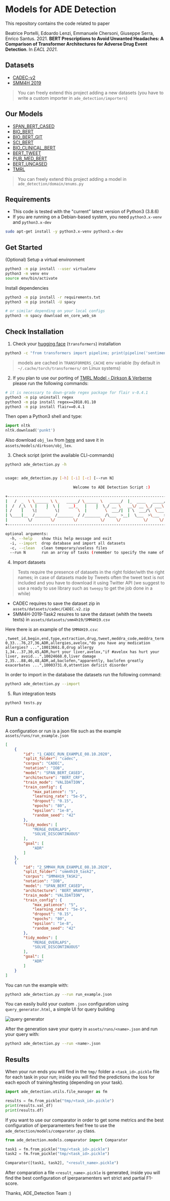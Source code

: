 # Models for ADE Detection

This repository contains the code related to paper

Beatrice Portelli, Edoardo Lenzi, Emmanuele Chersoni, Giuseppe Serra, Enrico Santus. 2021.
**BERT Prescriptions to Avoid Unwanted Headaches: A Comparison of Transformer Architectures for Adverse Drug Event Detection**.
In *EACL 2021*.


## Datasets

* [CADEC-v2](https://data.csiro.au/collections/collection/CIcsiro:10948/SQcadec/RP1/RS25/RORELEVANCE/STsearch-by-keyword/RI1/RT1/)
* [SMM4H 2019](https://www.aclweb.org/anthology/W19-3203.pdf)

> You can freely extend this project adding a new datasets (you have to write a custom importer in `ade_detection/importers`)

## Our Models
    
* [SPAN_BERT_CASED](https://huggingface.co/SpanBERT/spanbert-base-cased)
* [BIO_BERT](https://huggingface.co/monologg/biobert_v1.1_pubmed)
* [BIO_BERT_GIT](https://github.com/vthost/biobert-pretrained-pytorch/releases/download/v1.1-pubmed/biobert_v1.1_pubmed.zip)
* [SCI_BERT](https://huggingface.co/allenai/scibert_scivocab_cased)
* [BIO_CLINICAL_BERT](https://huggingface.co/emilyalsentzer/Bio_ClinicalBERT)
* [BERT_TWEET](https://huggingface.co/vinai/bertweet-base)
* [PUB_MED_BERT](https://huggingface.co/microsoft/BiomedNLP-PubMedBERT-base-uncased-abstract-fulltext)
* [BERT_UNCASED](https://huggingface.co/bert-base-uncased)
* [TMRL](https://github.com/AnneDirkson/SharedTaskSMM4H2019)

> You can freely extend this project adding a model in `ade_detection/domain/enums.py`


## Requirements

* This code is tested with the "current" latest version of Python3 (3.8.6)
* If you are running on a Debian-based system, you need `python3.x-venv` and `python3.x-dev`

```sh
sudo apt-get install -y python3.x-venv python3.x-dev
```


## Get Started

(Optional) Setup a virtual environment

```sh
python3 -m pip install --user virtualenv
python3 -m venv env
source env/bin/activate
```

Install dependencies 

```sh
python3 -m pip install -r requirements.txt
python3 -m pip install -U spacy

# or similar depending on your local configs
python3 -m spacy download en_core_web_sm
```

## Check Installation

1. Check your [hugging face](https://huggingface.co/transformers/installation.html) (`transformers`) installation

```sh
python3 -c "from transformers import pipeline; print(pipeline('sentiment-analysis')('I hate you'))"
```

> models are cached in `TRANSFORMERS_CACHE` env variable (by default in `~/.cache/torch/transformers/` on Linux systems)


2. If you plan to use our porting of [TMRL Model - Dirkson & Verberne](https://www.aclweb.org/anthology/W19-3203.pdf) please run the following commands:

```sh
# it is necessary to down-grade regex package for flair v-0.4.1
python3 -m pip uninstall regex
python3 -m pip install regex==2018.01.10
python3 -m pip install flair==0.4.1
```

Then open a Python3 shell and type:

```py
import nltk
nltk.download('punkt')
```

Also download `obj_lex` from [here](https://github.com/AnneDirkson/LexNorm) and save it in `assets/models/dirkson/obj_lex`.

3. Check script (print the available CLI-commands)

```sh
python3 ade_detection.py -h


usage: ade_detection.py [-h] [-i] [-c] [--run N]

                              Welcome to ADE Detection Script :)  

+---------------------------------------------------------------------------------------------+
|   /  _  \ \______ \ \_   _____/ \______ \   _____/  |_  ____   _____/  |_|__| ____   ____   |
|  /  /_\  \ |    |  \ |    __)_   |    |  \_/ __ \   __\/ __ \_/ ___\   __\  |/  _ \ /    \  |
| /    |    \|    `   \|        \  |    `   \  ___/|  | \  ___/\  \___|  | |  (  <_> )   |  \ | 
| \____|__  /_______  /_______  / /_______  /\___  >__|  \___  >\___  >__| |__|\____/|___|  / |
|         \/        \/        \/          \/     \/          \/     \/                    \/  |
+---------------------------------------------------------------------------------------------+

optional arguments:
  -h, --help    show this help message and exit
  -i, --import  drop database and import all datasets
  -c, --clean   clean temporary/useless files
  --run N       run an array of tasks (remember to specify the name of your run .json)
```

4. Import datasets

> Tests require the presence of datasets in the right folder/with the right names; 
in case of datasets made by Tweets often the tweet text is not included and you have to download it using Twitter API 
(we suggest to use a ready to use library such as `tweepy` to get the job done in a while) 

* CADEC requires to save the dataset zip in `assets/datasets/cadec/CADEC.v2.zip`
* SMM4H-2019-Task2 resuires to save the dataset (whith the tweets texts) in `assets/datasets/smm4h19/SMM4H19.csv`

Here there is an example of the `SMM4H19.csv`:

```
,tweet_id,begin,end,type,extraction,drug,tweet,meddra_code,meddra_term
0,33...76,27,36,ADR,allergies,avelox,"do you have any medication allergies? ...",10013661.0,drug allergy
1,34...37,30,45,ADR,hurt your liver,avelox,"if #avelox has hurt your liver, avoid...",10024668.0,liver damage
2,35...88,46,48,ADR,ad,baclofen,"apparently, baclofen greatly exacerbates ...",10003731.0,attention deficit disorder
```

In order to import in the database the datasets run the following command:

```sh
python3 ade_detection.py --import
```

5. Run integration tests

```sh
python3 tests.py 
```


## Run a configuration

A configuration or run is a json file such as the example `assets/runs/run_example.json`

```json
[
    {
        "id": "1_CADEC_RUN_EXAMPLE_08.10.2020",
        "split_folder": "cadec",
        "corpus": "CADEC",
        "notation": "IOB",
        "model": "SPAN_BERT_CASED",
        "architecture": "BERT_CRF",
        "train_mode": "VALIDATION",
        "train_config": {
            "max_patience": "5",
            "learning_rate": "5e-5",
            "dropout": "0.15",
            "epochs": "80",
            "epsilon": "1e-8",
            "random_seed": "42"
        },
        "tidy_modes": [
            "MERGE_OVERLAPS",
            "SOLVE_DISCONTINUOUS"
        ],
        "goal": [
            "ADR"
        ]
    },
    {
        "id": "2_SMM4H_RUN_EXAMPLE_08.10.2020",
        "split_folder": "smm4h19_task2",
        "corpus": "SMM4H19_TASK2",
        "notation": "IOB",
        "model": "SPAN_BERT_CASED",
        "architecture": "BERT_WRAPPER",
        "train_mode": "VALIDATION",
        "train_config": {
            "max_patience": "5",
            "learning_rate": "5e-5",
            "dropout": "0.15",
            "epochs": "80",
            "epsilon": "1e-8",
            "random_seed": "42"
        },
        "tidy_modes": [
            "MERGE_OVERLAPS",
            "SOLVE_DISCONTINUOUS"
        ],
        "goal": [
            "ADR"
        ]
    }
]
```

You can run the example with:

```sh
python3 ade_detection.py --run run_example.json
```

You can easily build your custom `.json` configuration using `query_generator.html`, a simple UI for query building

![query generator](documentation/assets/figures/query_generator.jpg)

After the generation save your query in `assets/runs/<name>.json`
and run your query with:

```sh
python3 ade_detection.py --run <name>.json
```

## Results

When your run ends you will find in the `tmp/` folder a `<task_id>.pickle` file for each task in your run; inside you will find the predictions the loss for each epoch of training/testing (depending on your task).

```py
import ade_detection.utils.file_manager as fm

results = fm.from_pickle("tmp/<task_id>.pickle")
print(results.val_df)
print(results.df)
```

If you want to use our comparator in order to get some metrics and the best 
configuration of iperparamenters feel free to use the `ade_detection/models/comparator.py` class.

```py
from ade_detection.models.comparator import Comparator

task1 = fm.from_pickle("tmp/<task_id>.pickle")
task2 = fm.from_pickle("tmp/<task_id>.pickle")

Comparator([task1, task2], "<result_name>.pickle")
```

After comparation a file `<result_name>.pickle` is generated, inside you will find the best configuration of iperparamenters wrt strict and partial F1-score.


Thanks,
ADE_Detection Team :)
